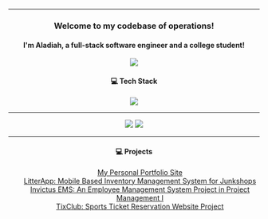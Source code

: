 <hr>
<h3 align="center">Welcome to my codebase of operations!</h3>
<h4 align="center">I'm Aladiah, a full-stack software engineer and a college student!</h4>

<p align="center">
  <img align="center" src="https://github.com/seoll27/seoll27/blob/main/rampo.gif">
</p>

<h4 align="center">💻 Tech Stack</h4>

<p align="center">
  <img src="https://skillicons.dev/icons?i=js,html,css,react,nodejs,mysql,php,bootstrap,tailwind,sass">
</p>

<hr>

<p align="center">
  <img src="https://github-readme-stats.vercel.app/api?username=seoll27&theme=tokyonight&hide_border=false&include_all_commits=true&count_private=true">
  <img src="https://github-readme-streak-stats.herokuapp.com/?user=seoll27&theme=tokyonight&hide_border=false">
</p>

<hr>

<h4 align="center">💻 Projects</h4>

<ul align="center">
  <li style="list-style-type: none"><a href="https://sseoll.com/">My Personal Portfolio Site</a></li>
  <li style="list-style-type: none"><a href="https://github.com/seoll27/LitterApp">LitterApp: Mobile Based Inventory Management System for Junkshops</a></li>
  <li style="list-style-type: none"><a href="#">Invictus EMS: An Employee Management System Project in Project Management I</a></li>
  <li style="list-style-type: none"><a href="https://tixclub.sseoll.com/">TixClub: Sports Ticket Reservation Website Project</a></li>
</ul>




